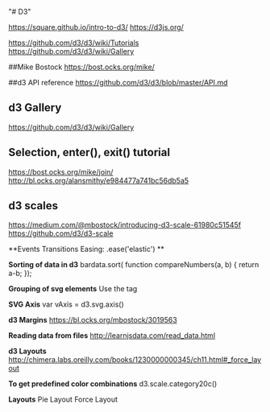 "# D3" 

https://square.github.io/intro-to-d3/
https://d3js.org/

https://github.com/d3/d3/wiki/Tutorials
https://github.com/d3/d3/wiki/Gallery

##Mike Bostock
https://bost.ocks.org/mike/


##d3 API reference
https://github.com/d3/d3/blob/master/API.md

## d3 Gallery
https://github.com/d3/d3/wiki/Gallery


## Selection, enter(), exit() tutorial
https://bost.ocks.org/mike/join/
http://bl.ocks.org/alansmithy/e984477a741bc56db5a5

## d3 scales
https://medium.com/@mbostock/introducing-d3-scale-61980c51545f
https://github.com/d3/d3-scale


**Events
Transitions
Easing:  .ease('elastic')
**

**Sorting of data in d3**
bardata.sort( function compareNumbers(a, b) {
    return a-b;
});

**Grouping of svg elements**
Use the <g> tag

**SVG Axis**
var vAxis = d3.svg.axis()

**d3 Margins**
https://bl.ocks.org/mbostock/3019563

**Reading data from files**
http://learnjsdata.com/read_data.html

**d3 Layouts**
http://chimera.labs.oreilly.com/books/1230000000345/ch11.html#_force_layout

**To get predefined color combinations**
d3.scale.category20c()

**Layouts**
Pie Layout
Force Layout